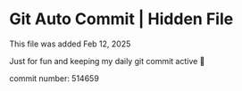 # Git Auto Commit | Hidden File

This file was added Feb 12, 2025

Just for fun and keeping my daily git commit active 🤪

commit number: 514659
